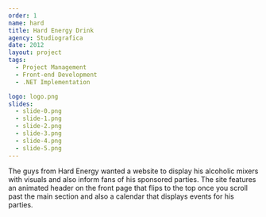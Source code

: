 ```yaml
---
order: 1
name: hard
title: Hard Energy Drink
agency: Studiografica
date: 2012
layout: project
tags:
  - Project Management
  - Front-end Development
  - .NET Implementation

logo: logo.png
slides:
  - slide-0.png
  - slide-1.png
  - slide-2.png
  - slide-3.png
  - slide-4.png
  - slide-5.png
---
```

The guys from Hard Energy wanted a website to display his alcoholic mixers with visuals and also inform fans of his sponsored parties. The site features an animated header on the front page that flips to the top once you scroll past the main section and also a calendar that displays events for his parties.
